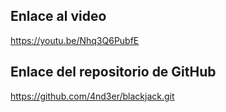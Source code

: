 ## Enlace al video
https://youtu.be/Nhq3Q6PubfE

## Enlace del repositorio de GitHub
https://github.com/4nd3er/blackjack.git